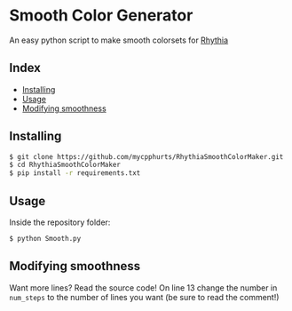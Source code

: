 # Smooth Color Generator
An easy python script to make smooth colorsets for [Rhythia](https://github.com/David20122/sound-space-plus)

## Index
- [Installing](#installing)
- [Usage](#usage)
- [Modifying smoothness](#modifying-smoothness)

## Installing

```sh
$ git clone https://github.com/mycpphurts/RhythiaSmoothColorMaker.git
$ cd RhythiaSmoothColorMaker
$ pip install -r requirements.txt
```

## Usage
Inside the repository folder:

```sh
$ python Smooth.py
```

## Modifying smoothness
Want more lines? Read the source code! On line 13 change the number in `num_steps` to the number of lines you want (be sure to read the comment!)